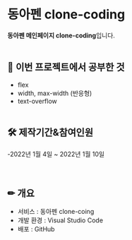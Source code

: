# 동아펜 clone-coding

**동아펜 메인페이지 clone-coding**입니다.
<br><br>

## 📖 이번 프로젝트에서 공부한 것
- flex
- width, max-width (반응형)
- text-overflow
<br><br>


## 🛠 제작기간&참여인원
-2022년 1월 4일 ~ 2022년 1월 10일  
<br><br>

## ✏ 개요
- 서비스 : 동아펜 clone-coing
- 개발 환경 : Visual Studio Code
- 배포 : GitHub
